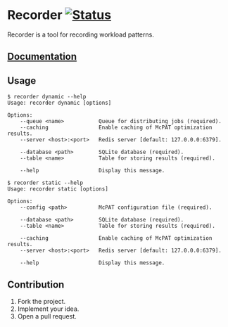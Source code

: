 # Recorder [![Status][status-img]][status-url]

Recorder is a tool for recording workload patterns.

## [Documentation][doc]

## Usage

```
$ recorder dynamic --help
Usage: recorder dynamic [options]

Options:
    --queue <name>           Queue for distributing jobs (required).
    --caching                Enable caching of McPAT optimization results.
    --server <host>:<port>   Redis server [default: 127.0.0.0:6379].

    --database <path>        SQLite database (required).
    --table <name>           Table for storing results (required).

    --help                   Display this message.
```

```
$ recorder static --help
Usage: recorder static [options]

Options:
    --config <path>          McPAT configuration file (required).

    --database <path>        SQLite database (required).
    --table <name>           Table for storing results (required).

    --caching                Enable caching of McPAT optimization results.
    --server <host>:<port>   Redis server [default: 127.0.0.0:6379].

    --help                   Display this message.
```

## Contribution

1. Fork the project.
2. Implement your idea.
3. Open a pull request.

[doc]: https://learning-on-chip.github.io/recorder
[status-img]: https://travis-ci.org/learning-on-chip/recorder.svg?branch=master
[status-url]: https://travis-ci.org/learning-on-chip/recorder
